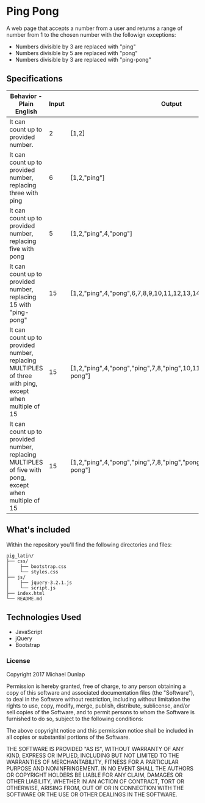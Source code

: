 # Ping Pong
A web page that accepts a number from a user and returns a range of number from 1 to the chosen number with the followign exceptions:

  * Numbers divisible by 3 are replaced with "ping"
  * Numbers divisible by 5 are replaced with "pong"
  * Numbers divisible by 3 are replaced with "ping-pong"

## Specifications
|Behavior - Plain English|Input|Output|
|---|---|---|
|It can count up to provided number.|2|[1,2]|
|It can count up to provided number, replacing three with ping|6|[1,2,"ping"]|
|It can count up to provided number, replacing five with pong|5|[1,2,"ping",4,"pong"]|
|It can count up to provided number, replacing 15 with "ping-pong"|15|[1,2,"ping",4,"pong",6,7,8,9,10,11,12,13,14,"ping-pong"]|
|It can count up to provided number, replacing MULTIPLES of three with ping, except when multiple of 15|15|[1,2,"ping",4,"pong","ping",7,8,"ping",10,11,"ping",13,14,"ping-pong"]|
|It can count up to provided number, replacing MULTIPLES of five with pong, except when multiple of 15|15|[1,2,"ping",4,"pong","ping",7,8,"ping","pong",11,"ping",13,14,"ping-pong"]|

## What's included
Within the repository you'll find the following directories and files:

```
pig_latin/
├── css/
│    ├── bootstrap.css
│    └── styles.css
├── js/
│    ├── jquery-3.2.1.js
│    └── script.js
├── index.html
└── README.md
```


## Technologies Used
* JavaScript
* jQuery
* Bootstrap

### License
Copyright 2017 Michael Dunlap

Permission is hereby granted, free of charge, to any person obtaining a copy of this software and associated documentation files (the "Software"), to deal in the Software without restriction, including without limitation the rights to use, copy, modify, merge, publish, distribute, sublicense, and/or sell copies of the Software, and to permit persons to whom the Software is furnished to do so, subject to the following conditions:

The above copyright notice and this permission notice shall be included in all copies or substantial portions of the Software.

THE SOFTWARE IS PROVIDED "AS IS", WITHOUT WARRANTY OF ANY KIND, EXPRESS OR IMPLIED, INCLUDING BUT NOT LIMITED TO THE WARRANTIES OF MERCHANTABILITY, FITNESS FOR A PARTICULAR PURPOSE AND NONINFRINGEMENT. IN NO EVENT SHALL THE AUTHORS OR COPYRIGHT HOLDERS BE LIABLE FOR ANY CLAIM, DAMAGES OR OTHER LIABILITY, WHETHER IN AN ACTION OF CONTRACT, TORT OR OTHERWISE, ARISING FROM, OUT OF OR IN CONNECTION WITH THE SOFTWARE OR THE USE OR OTHER DEALINGS IN THE SOFTWARE.

